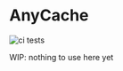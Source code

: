 # AnyCache

![ci tests](https://github.com/ksysoev/anycache/actions/workflows/main/badge.svg)

WIP: nothing to use here yet 
